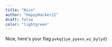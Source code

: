 ```yaml
---
title: "Nice"
author: "HappyHacker22"
draft: false
color: "lightgreen"
---
```


Nice, here's your flag
```pvkq{iye_pyexn_wi_bylyd}```
